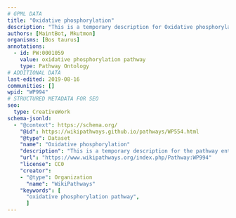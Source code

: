 ```yaml
---
# GPML DATA
title: "Oxidative phosphorylation"
description: "This is a temporary description for Oxidative phosphorylation"
authors: [MaintBot, Mkutmon]
organisms: [Bos taurus]
annotations:
  - id: PW:0001059
    value: oxidative phosphorylation pathway
    type: Pathway Ontology
# ADDITIONAL DATA
last-edited: 2019-08-16
communities: []
wpid: "WP994"
# STRUCTURED METADATA FOR SEO
seo:
  type: CreativeWork
schema-jsonld:
  - "@context": https://schema.org/
    "@id": https://wikipathways.github.io/pathways/WP554.html
    "@type": Dataset
    "name": "Oxidative phosphorylation"
    "description": "This is a temporary description for the pathway entitled: Oxidative phosphorylation"
    "url": "https://www.wikipathways.org/index.php/Pathway:WP994"
    "license": CC0
    "creator":
    - "@type": Organization
      "name": "WikiPathways"
    "keywords": [
      "oxidative phosphorylation pathway",
      ]
---
```

